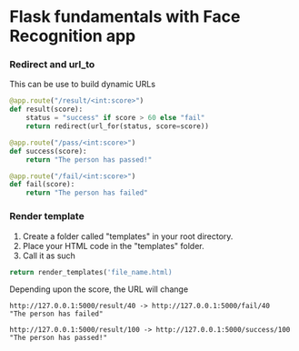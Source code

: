 # Flask fundamentals with Face Recognition app


### Redirect and url_to

This can be use to build dynamic URLs

``` python
@app.route("/result/<int:score>")
def result(score):
    status = "success" if score > 60 else "fail"
    return redirect(url_for(status, score=score))

@app.route("/pass/<int:score>")
def success(score):
    return "The person has passed!"

@app.route("/fail/<int:score>")
def fail(score):
    return "The person has failed"
```

### Render template

1. Create a folder called "templates" in your root directory.
2. Place your HTML code in the "templates" folder.
3. Call it as such

``` python
return render_templates('file_name.html)
```

Depending upon the score, the URL will change
```
http://127.0.0.1:5000/result/40 -> http://127.0.0.1:5000/fail/40
"The person has failed"

http://127.0.0.1:5000/result/100 -> http://127.0.0.1:5000/success/100
"The person has passed!"
```
